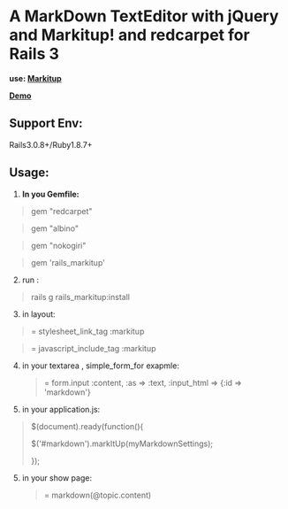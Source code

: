 A MarkDown TextEditor with jQuery and Markitup! and redcarpet for Rails 3
=========================================================================

__use: [Markitup](http://markitup.jaysalvat.com/ "Markitup")__

__[Demo](http://markitup.jaysalvat.com/downloads/demo.php?id=markupsets/markdown)__

Support Env:
------------
Rails3.0.8+/Ruby1.8.7+

Usage:
------

1.  **In you Gemfile:**

   >gem "redcarpet"

   >gem "albino"

   >gem "nokogiri"

   >gem 'rails_markitup'

2. run :

  > rails g rails_markitup:install

3. in layout:

  > = stylesheet_link_tag :markitup

  > = javascript_include_tag :markitup

4. in your textarea , simple\_form\_for exapmle:

    > = form.input :content, :as => :text, :input_html => {:id => 'markdown'} 

5. in your application.js:

>$(document).ready(function(){
>
>    $('#markdown').markItUp(myMarkdownSettings);
>
>});

5. in your show page:

    > = markdown(@topic.content)

